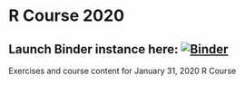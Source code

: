 # R Course 2020

## Launch Binder instance here: [![Binder](http://mybinder.org/badge_logo.svg)](http://mybinder.org/v2/gh/thezetner/intro-R-course/master?urlpath=rstudio)


Exercises and course content for January 31, 2020 R Course

